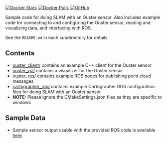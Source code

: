 [![Docker Stars](https://img.shields.io/docker/stars/kbearrk/ouster_example_cartographer.svg)](https://hub.docker.com/r/kbearrk/ouster_example_cartographer/)
[![Docker Pulls](https://img.shields.io/docker/pulls/kbearrk/ouster_example_cartographer.svg)](https://hub.docker.com/r/kbearrk/ouster_example_cartographer/)
[![GitHub](https://img.shields.io/github/license/mashape/apistatus.svg)](https://github.com/Krishtof-Korda/ouster_example_cartographer/blob/master/LICENSE)


Sample code for doing SLAM with an Ouster sensor. Also includes example code for connecting to and configuring the Ouster sensor, reading and visualizing
data, and interfacing with ROS.

See the `README.md` in each subdirectory for details.

## Contents
* [ouster_client/](ouster_client/README.md) contains an example C++ client for the Ouster sensor
* [ouster_viz/](ouster_viz/README.md) contains a visualizer for the Ouster sensor
* [ouster_ros/](ouster_ros/README.md) contains example ROS nodes for publishing point cloud messages
* [cartographer_ros/](cartographer_ros/) contains example Cartographer ROS configuration files for doing SLAM with an Ouster sensor
* **NOTE:** Please ignore the CMakeSettings.json files as they are specific to windows

## Sample Data
* Sample sensor output usable with the provided ROS code is available
  [here](https://data.ouster.io/sample-data-1.13)
